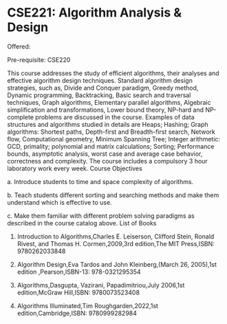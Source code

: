 # CSE221: Algorithm Analysis & Design

Offered:

Pre-requisite: CSE220

This course addresses the study of efficient algorithms, their analyses and effective algorithm design techniques. Standard algorithm design strategies, such as, Divide and Conquer paradigm, Greedy method, Dynamic programming, Backtracking, Basic search and traversal techniques, Graph algorithms, Elementary parallel algorithms, Algebraic simplification and transformations, Lower bound theory, NP-hard and NP-complete problems are discussed in the course. Examples of data structures and algorithms studied in details are Heaps; Hashing; Graph algorithms: Shortest paths, Depth-first and Breadth-first search, Network flow, Computational geometry, Minimum Spanning Tree; Integer arithmetic: GCD, primality; polynomial and matrix calculations; Sorting; Performance bounds, asymptotic analysis, worst case and average case behavior, correctness and complexity. The course includes a compulsory 3 hour laboratory work every week.
Course Objectives

a. Introduce students to time and space complexity of algorithms.

b. Teach students different sorting and searching methods and make them understand which is effective to use.

c. Make them familiar with different problem solving paradigms as described in the course catalog above.
List of Books

1. Introduction to Algorithms,Charles E. Leiserson, Clifford Stein, Ronald Rivest, and Thomas H. Cormen,2009,3rd edition,The MIT Press,ISBN: 9780262033848

2. Algorithm Design,Eva Tardos and John Kleinberg,(March 26, 2005),1st edition ,Pearson,ISBN-13: 978-0321295354

3. Algorithms,Dasgupta, Vazirani, Papadimitriou,July 2006,1st edition,McGraw Hill,ISBN: 9780073523408

4. Algorithms Illuminated,Tim Roughgarden,2022,1st edition,Cambridge,ISBN: 9780999282984
